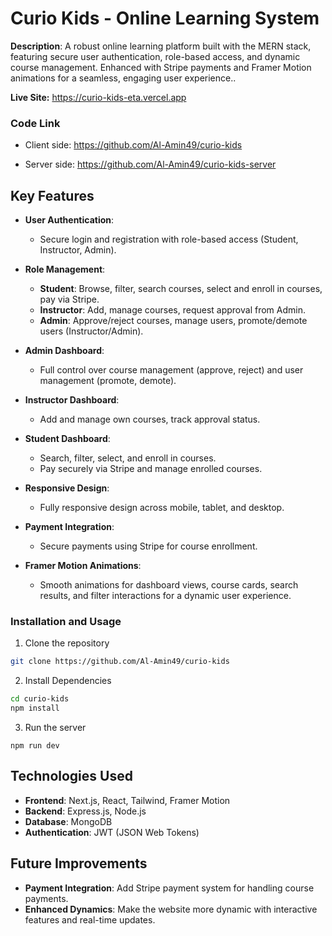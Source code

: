 # Curio Kids - Online Learning System

**Description**: A robust online learning platform built with the MERN stack, featuring secure user authentication, role-based access, and dynamic course management. Enhanced with Stripe payments and Framer Motion animations for a seamless, engaging user experience..

**Live Site:** https://curio-kids-eta.vercel.app


### Code Link
- Client side: https://github.com/Al-Amin49/curio-kids

- Server side: https://github.com/Al-Amin49/curio-kids-server

## Key Features
- **User Authentication**: 
  - Secure login and registration with role-based access (Student, Instructor, Admin).

- **Role Management**:
  - **Student**: Browse, filter, search courses, select and enroll in courses, pay via Stripe.
  - **Instructor**: Add, manage courses, request approval from Admin.
  - **Admin**: Approve/reject courses, manage users, promote/demote users (Instructor/Admin).


- **Admin Dashboard**: 
  - Full control over course management (approve, reject) and user management (promote, demote).

- **Instructor Dashboard**: 
  - Add and manage own courses, track approval status.

- **Student Dashboard**: 
  - Search, filter, select, and enroll in courses.
  - Pay securely via Stripe and manage enrolled courses.

- **Responsive Design**: 
  - Fully responsive design across mobile, tablet, and desktop.

- **Payment Integration**: 
  - Secure payments using Stripe for course enrollment.

- **Framer Motion Animations**: 
  - Smooth animations for dashboard views, course cards, search results, and filter interactions for a dynamic user experience.


### Installation and Usage
1. Clone the repository
```bash
git clone https://github.com/Al-Amin49/curio-kids

```
2. Install Dependencies
```bash
cd curio-kids
npm install

```
3. Run the server
```
npm run dev
```

## Technologies Used
- **Frontend**: Next.js, React, Tailwind, Framer Motion
- **Backend**: Express.js, Node.js
- **Database**: MongoDB
- **Authentication**: JWT (JSON Web Tokens)

## Future Improvements
- **Payment Integration**: Add Stripe payment system for handling course payments.
- **Enhanced Dynamics**: Make the website more dynamic with interactive features and real-time updates.
